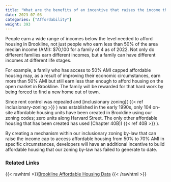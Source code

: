 ```yaml
---
title: "What are the benefits of an incentive that raises the income threshold for affordable housing from 50% area median income to 70%?"
date: 2023-07-03
categories: ["Affordability"]
weight: 393
---
```

People earn a wide range of incomes below the level needed to afford housing in Brookline, not just people who earn less than 50% of the area median income (AMI): $70,100 for a family of 4 as of 2022. Not only do different families earn different incomes, but a family can have different incomes at different life stages.

For example, a family who has access to 50% AMI capped affordable housing may, as a result of improving their economic circumstances, earn more than 50% AMI but still earn less than enough to afford housing on the open market in Brookline. The family will be rewarded for that hard work by being forced to find a new home out of town. 

Since rent control was repealed and [inclusionary zoning]( {{< ref inclusionary-zoning >}} ) was established in the early 1990s, only 104 on-site affordable housing units have been created in Brookline using our zoning codes; zero units along Harvard Street. The only other affordable housing that has been created has used [Chapter 40B]( {{< ref 40B >}} ).

By creating a mechanism within our inclusionary zoning by-law that can raise the income cap to access affordable housing from 50% to 70% AMI in specific circumstances, developers will have an additional incentive to build affordable housing that our zoning by-law has failed to generate to date.

### Related Links

{{< rawhtml >}}<a href="https://www.brooklinema.gov/1854/Data" target="_new">Brookline Affordable Housing Data</a>
{{< /rawhtml >}}